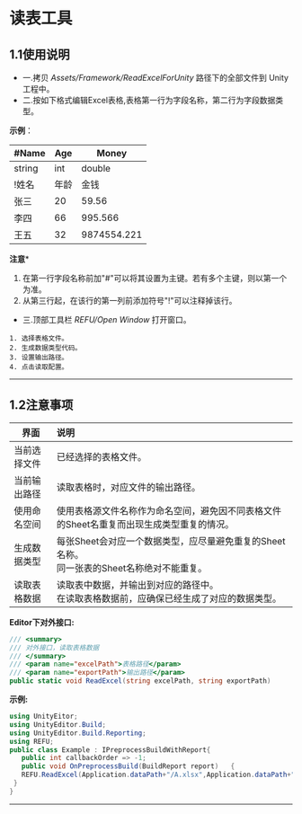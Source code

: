 # 读表工具
##  1.1使用说明
* 一.拷贝 *Assets/Framework/ReadExcelForUnity*  路径下的全部文件到 Unity 工程中。
* 二.按如下格式编辑Excel表格,表格第一行为字段名称，第二行为字段数据类型。

**示例**： 

| #Name   | Age  | Money       |
| ------ | ---- | ----------- |
| string | int  | double      |
|!姓名|年龄|金钱|
| 张三   | 20   | 59.56       |
| 李四   | 66   | 995.566     |
| 王五   | 32   | 9874554.221 |

**注意***
1. 在第一行字段名称前加"#"可以将其设置为主键。若有多个主键，则以第一个为准。
2. 从第三行起，在该行的第一列前添加符号"!"可以注释掉该行。

* 三.顶部工具栏 *REFU/Open Window* 打开窗口。
```
1. 选择表格文件。
2. 生成数据类型代码。
3. 设置输出路径。
4. 点击读取配置。
```

---
## 1.2注意事项
| 界面         | 说明                                                         |
| ------------ | :----------------------------------------------------------- |
| 当前选择文件 | 已经选择的表格文件。                                         |
| 当前输出路径 | 读取表格时，对应文件的输出路径。                             |
| 使用命名空间 | 使用表格源文件名称作为命名空间，避免因不同表格文件的Sheet名重复而出现生成类型重复的情况。 |
| 生成数据类型 | 每张Sheet会对应一个数据类型，应尽量避免重复的Sheet名称。<br>同一张表的Sheet名称绝对不能重复。 |
| 读取表格数据 | 读取表中数据，并输出到对应的路径中。<br>在读取表格数据前，应确保已经生成了对应的数据类型。 |

 **Editor下对外接口:**  
```c#
/// <summary>
/// 对外接口，读取表格数据
/// </summary>
/// <param name="excelPath">表格路径</param>
/// <param name="exportPath">输出路径</param>
public static void ReadExcel(string excelPath, string exportPath)
```
 **示例:** 
 ```c#
using UnityEitor;
using UnityEditor.Build;
using UnityEditor.Build.Reporting;
using REFU;
public class Example : IPreprocessBuildWithReport{
	public int callbackOrder => -1;
	public void OnPreprocessBuild(BuildReport report)	{
	REFU.ReadExcel(Application.dataPath+"/A.xlsx",Application.dataPath+"/Resources/");
  }
}
 ```


---
